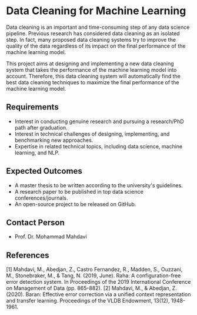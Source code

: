 # Data Cleaning for Machine Learning
Data cleaning is an important and time-consuming step of any data science pipeline. Previous research has considered data cleaning as an isolated step. In fact, many proposed data cleaning systems try to improve the quality of the data regardless of its impact on the final performance of the machine learning model.

This project aims at designing and implementing a new data cleaning system that takes the performance of the machine learning model into account. Therefore, this data cleaning system will automatically find the best data cleaning techniques to maximize the final performance of the machine learning model. 


## Requirements
- Interest in conducting genuine research and pursuing a research/PhD path after graduation.
- Interest in technical challenges of designing, implementing, and benchmarking new approaches.
- Expertise in related technical topics, including data science, machine learning, and NLP.   


## Expected Outcomes 
- A master thesis to be written according to the university's guidelines.
- A research paper to be published in top data science conferences/journals.
- An open-source project to be released on GitHub. 


## Contact Person
- Prof. Dr. Mohammad Mahdavi


## References
[1] Mahdavi, M., Abedjan, Z., Castro Fernandez, R., Madden, S., Ouzzani, M., Stonebraker, M., & Tang, N. (2019, June). Raha: A configuration-free error detection system. In Proceedings of the 2019 International Conference on Management of Data (pp. 865-882).
[2] Mahdavi, M., & Abedjan, Z. (2020). Baran: Effective error correction via a unified context representation and transfer learning. Proceedings of the VLDB Endowment, 13(12), 1948-1961.
